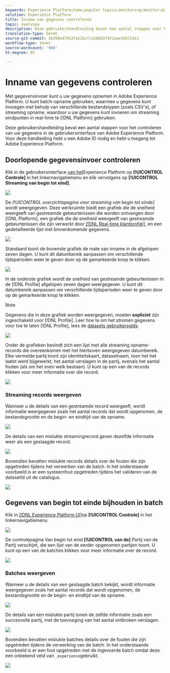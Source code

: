 ```yaml
---
keywords: Experience Platform;home;popular topics;monitoring;monitor;data flows
solution: Experience Platform
title: Inname van gegevens controleren
topic: overview
description: Deze gebruikershandleiding bevat een aantal stappen voor het controleren van uw gegevens in de gebruikersinterface van Adobe Experience Platform. Voor deze handleiding hebt u een Adobe ID nodig en hebt u toegang tot Adobe Experience Platform.
translation-type: tm+mt
source-git-commit: 1b398e479137a12bcfc3208d37472aae3d6721e1
workflow-type: tm+mt
source-wordcount: '560'
ht-degree: 0%

---
```



# Inname van gegevens controleren

Met gegevensinvoer kunt u uw gegevens opnemen in Adobe Experience Platform. U kunt batch-opname gebruiken, waarmee u gegevens kunt invoegen met behulp van verschillende bestandstypen (zoals CSV&#39;s), of streaming opname, waardoor u uw gegevens kunt invoeren om streaming eindpunten in real-time te [!DNL Platform] gebruiken.

Deze gebruikershandleiding bevat een aantal stappen voor het controleren van uw gegevens in de gebruikersinterface van Adobe Experience Platform. Voor deze handleiding hebt u een Adobe ID nodig en hebt u toegang tot Adobe Experience Platform.

## Doorlopende gegevensinvoer controleren

Klik in de gebruikersinterface [van het](https://platform.adobe.com)Experience Platform op **[!UICONTROL Controle]** in het linkernavigatiemenu en klik vervolgens op **[!UICONTROL Streaming van begin tot eind]**.

![](../images/quality/monitor-data-flows/click-streaming-end-to-end.png)

De *[!UICONTROL overzichtspagina voor streaming van begin tot einde]* wordt weergegeven. Deze werkruimte biedt een grafiek die de snelheid weergeeft van gestreamde gebeurtenissen die worden ontvangen door [!DNL Platform], een grafiek die de snelheid weergeeft van gestreamde gebeurtenissen die zijn verwerkt door [[!DNL Real-time klantprofiel]](../../profile/home.md), en een gedetailleerde lijst met binnenkomende gegevens.

![](../images/quality/monitor-data-flows/list-streams.png)

Standaard toont de bovenste grafiek de mate van inname in de afgelopen zeven dagen. U kunt dit datumbereik aanpassen om verschillende tijdsperioden weer te geven door op de gemarkeerde knop te klikken.

![](../images/quality/monitor-data-flows/list-streams-focus-on-top-graph.png)

In de onderste grafiek wordt de snelheid van gestreamde gebeurtenissen in de [!DNL Profile] afgelopen zeven dagen weergegeven. U kunt dit datumbereik aanpassen om verschillende tijdsperioden weer te geven door op de gemarkeerde knop te klikken.

>[!NOTE]
>
>Gegevens die in deze grafiek worden weergegeven, moeten **expliciet** zijn ingeschakeld voor [!DNL Profile]. Leer hoe te om het stromen gegevens voor toe te laten [!DNL Profile], lees de [datasets gebruikersgids](../../catalog/datasets/user-guide.md#enable-a-dataset-for-real-time-customer-profile).

![](../images/quality/monitor-data-flows/list-streams-focus-on-bottom-graph.png)

Onder de grafieken bevindt zich een lijst met alle streaming opname-records die overeenkomen met het hierboven weergegeven datumbereik. Elke vermelde partij toont zijn identiteitskaart, datasetnaam, toen het het laatst werd bijgewerkt, het aantal verslagen in de partij, evenals het aantal fouten (als om het even welk bestaan). U kunt op een van de records klikken voor meer informatie over die record.

![](../images/quality/monitor-data-flows/list-streams-focus-on-streams.png)

### Streaming records weergeven

Wanneer u de details van een gestreamde record weergeeft, wordt informatie weergegeven zoals het aantal records dat wordt opgenomen, de bestandsgrootte en de begin- en eindtijd van de opname.

![](../images/quality/monitor-data-flows/successful-streaming-record.png)

De details van een mislukte streamingrecord geven dezelfde informatie weer als een geslaagde record.

![](../images/quality/monitor-data-flows/failed-batch.png)

Bovendien bevatten mislukte records details over de fouten die zijn opgetreden tijdens het verwerken van de batch. In het onderstaande voorbeeld is er een systeemfout opgetreden tijdens het valideren van de datasetId uit de catalogus.

![](../images/quality/monitor-data-flows/failed-batch-details.png)

## Gegevens van begin tot einde bijhouden in batch

Klik in [[!DNL Experience Platform UI]](https://platform.adobe.com)op **[!UICONTROL Controle]** in het linkernavigatiemenu.

![](../images/quality/monitor-data-flows/click-monitoring.png)

De controlepagina Van begin tot eind **[!UICONTROL van de]** Partij van de Partij verschijnt, die een lijst van de eerder opgenomen partijen toont. U kunt op een van de batches klikken voor meer informatie over de record.

![](../images/quality/monitor-data-flows/list-batches.png)

### Batches weergeven

Wanneer u de details van een geslaagde batch bekijkt, wordt informatie weergegeven zoals het aantal records dat wordt opgenomen, de bestandsgrootte en de begin- en eindtijd van de opname.

![](../images/quality/monitor-data-flows/successful-batch.png)

De details van een mislukte partij tonen de zelfde informatie zoals een succesvolle partij, met de toevoeging van het aantal ontbroken verslagen.

![](../images/quality/monitor-data-flows/failed-streaming-record.png)

Bovendien bevatten mislukte batches details over de fouten die zijn opgetreden tijdens de verwerking van de batch. In het onderstaande voorbeeld is er een fout opgetreden met de ingevoerde batch omdat deze een onbekend veld van `_experience`gebruikt.

![](../images/quality/monitor-data-flows/failed-streaming-record-details.png)